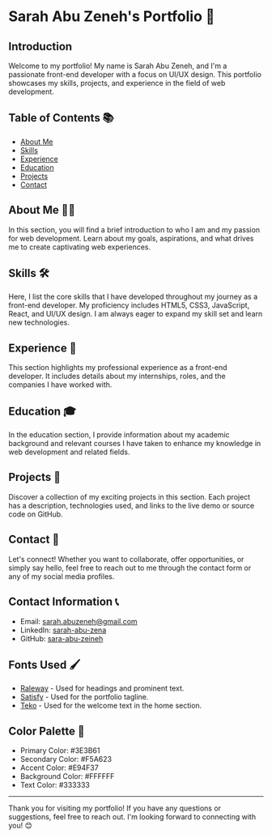 # Sarah Abu Zeneh's Portfolio 🚀

## Introduction

Welcome to my portfolio! My name is Sarah Abu Zeneh, and I'm a passionate front-end developer with a focus on UI/UX design. This portfolio showcases my skills, projects, and experience in the field of web development.

## Table of Contents 📚

- [About Me](#about-me)
- [Skills](#skills)
- [Experience](#experience)
- [Education](#education)
- [Projects](#projects)
- [Contact](#contact)

## About Me 🙋‍♀️

In this section, you will find a brief introduction to who I am and my passion for web development. Learn about my goals, aspirations, and what drives me to create captivating web experiences.

## Skills 🛠️

Here, I list the core skills that I have developed throughout my journey as a front-end developer. My proficiency includes HTML5, CSS3, JavaScript, React, and UI/UX design. I am always eager to expand my skill set and learn new technologies.

## Experience 💼

This section highlights my professional experience as a front-end developer. It includes details about my internships, roles, and the companies I have worked with.

## Education 🎓

In the education section, I provide information about my academic background and relevant courses I have taken to enhance my knowledge in web development and related fields.

## Projects 🚀

Discover a collection of my exciting projects in this section. Each project has a description, technologies used, and links to the live demo or source code on GitHub.

## Contact 📧

Let's connect! Whether you want to collaborate, offer opportunities, or simply say hello, feel free to reach out to me through the contact form or any of my social media profiles.

## Contact Information 📞

- Email: sarah.abuzeneh@gmail.com
- LinkedIn: [sarah-abu-zena](https://www.linkedin.com/in/sarah-abu-zena/)
- GitHub: [sara-abu-zeineh](https://github.com/sara-abu-zeineh)

## Fonts Used 🖌️

- [Raleway](https://fonts.google.com/specimen/Raleway) - Used for headings and prominent text.
- [Satisfy](https://fonts.google.com/specimen/Satisfy) - Used for the portfolio tagline.
- [Teko](https://fonts.google.com/specimen/Teko) - Used for the welcome text in the home section.

## Color Palette 🎨

- Primary Color: #3E3B61
- Secondary Color: #F5A623
- Accent Color: #E94F37
- Background Color: #FFFFFF
- Text Color: #333333

---

Thank you for visiting my portfolio! If you have any questions or suggestions, feel free to reach out. I'm looking forward to connecting with you! 😊